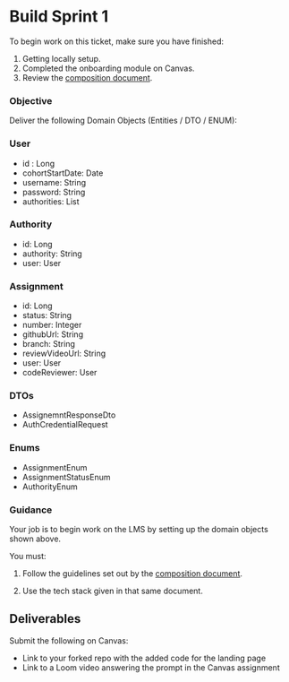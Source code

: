 # Build Sprint 1

To begin work on this ticket, make sure you have finished: 
1. Getting locally setup. 
2. Completed the onboarding module on Canvas. 
3. Review the [composition document](documents/composition_document.md). 

### Objective

Deliver the following Domain Objects (Entities / DTO / ENUM):

### User
- id : Long
- cohortStartDate: Date
- username: String
- password: String
- authorities: List<Authority>

### Authority
- id: Long
- authority: String
- user: User

### Assignment
- id: Long
- status: String
- number: Integer
- githubUrl: String
- branch: String
- reviewVideoUrl: String
- user: User
- codeReviewer: User

### DTOs
- AssignemntResponseDto
- AuthCredentialRequest

### Enums
- AssignmentEnum
- AssignmentStatusEnum
- AuthorityEnum

### Guidance

Your job is to begin work on the LMS by setting up the domain objects shown above. 

You must: 

1. Follow the guidelines set out by the [composition document](documents/composition_document.md). 

2. Use the tech stack given in that same document.  

## Deliverables 

Submit the following on Canvas: 

- Link to your forked repo with the added code for the landing page
- Link to a Loom video answering the prompt in the Canvas assignment